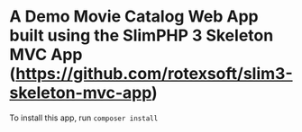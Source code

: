 # A Demo Movie Catalog Web App built using the SlimPHP 3 Skeleton MVC App (https://github.com/rotexsoft/slim3-skeleton-mvc-app) 

To install this app, run `composer install`